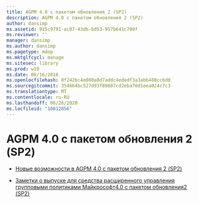 ```yaml
---
title: AGPM 4.0 с пакетом обновления 2 (SP2)
description: AGPM 4.0 с пакетом обновления 2 (SP2)
author: dansimp
ms.assetid: 915c9791-ac07-43db-bd53-957b641c700f
ms.reviewer: ''
manager: dansimp
ms.author: dansimp
ms.pagetype: mdop
ms.mktglfcycl: manage
ms.sitesec: library
ms.prod: w10
ms.date: 06/16/2016
ms.openlocfilehash: 0f242bc4e000a0d7addc4ededf3a3abb408cc6d0
ms.sourcegitcommit: 354664bc527d93f80687cd2eba70d1eea024c7c3
ms.translationtype: MT
ms.contentlocale: ru-RU
ms.lasthandoff: 06/26/2020
ms.locfileid: "10812856"
---
```

# AGPM 4.0 с пакетом обновления 2 (SP2)


-   [Новые возможности в AGPM 4.0 с пакетом обновления 2 (SP2)](whats-new-in-agpm-40-sp2.md)

-   [Заметки о выпуске для средства расширенного управления групповыми политиками Майкрософт4.0 с пакетом обновления2 (SP2)](release-notes-for-microsoft-advanced-group-policy-management-40-sp2.md)

 

 





